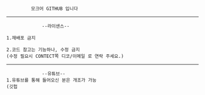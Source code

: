              모크어 GITHUB 입니다
---

                 --라이샌스--

    1.재배포 금지
    
    2.코드 참고는 기능하나, 수정 금지
    (수정 필요시 CONTECT쪽 디코/이메일 로 연락 주세요.)
---
                 --유튜브--
    1.유튜브를 통해 들어오신 분은 개조가 가능
    (깃헙